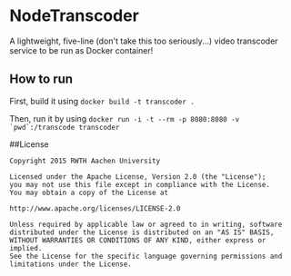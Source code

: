 # NodeTranscoder
A lightweight, five-line (don't take this too seriously...) video transcoder service to be run as Docker container!

## How to run
First, build it using `docker build -t transcoder .`

Then, run it by using ``docker run -i -t --rm -p 8080:8080 -v `pwd`:/transcode transcoder``

##License

```
Copyright 2015 RWTH Aachen University

Licensed under the Apache License, Version 2.0 (the "License");
you may not use this file except in compliance with the License.
You may obtain a copy of the License at

http://www.apache.org/licenses/LICENSE-2.0

Unless required by applicable law or agreed to in writing, software
distributed under the License is distributed on an "AS IS" BASIS,
WITHOUT WARRANTIES OR CONDITIONS OF ANY KIND, either express or implied.
See the License for the specific language governing permissions and
limitations under the License.
```
